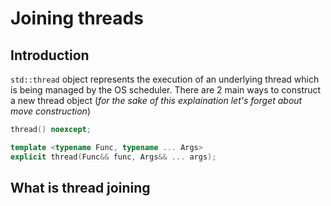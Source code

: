 # Joining threads

## Introduction

`std::thread` object represents the execution of an underlying thread which is being managed by the
OS scheduler. There are 2 main ways to construct a new thread object (_for the sake of this
explaination let's forget about move construction_)

```c++
thread() noexcept;

template <typename Func, typename ... Args>
explicit thread(Func&& func, Args&& ... args);

```

## What is thread joining

